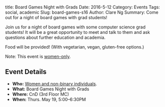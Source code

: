 title: Board Games Night with Grads
Date: 2016-5-12
Category: Events
Tags: social, academic
Slug: board-games-s16
Author: Clare Ng
Summary: Come out for a night of board games with grad students!

Join us for a night of board games with some computer science 
grad students! It will be a great opportunity to meet and talk to them 
and ask questions about further education and academia. 

Food will be provided! (With vegetarian, vegan, gluten-free options.)

Note: This event is [women-only]({filename}/pages/faq.md).

## Event Details ##

+ **Who:** [Women and non-binary individuals]({filename}/pages/faq.md).
+ **What:** Board Games Night with Grads
+ **Where:** CnD (3rd Floor MC)
+ **When:** Thurs. May 19, 5:00&ndash;6:30PM
